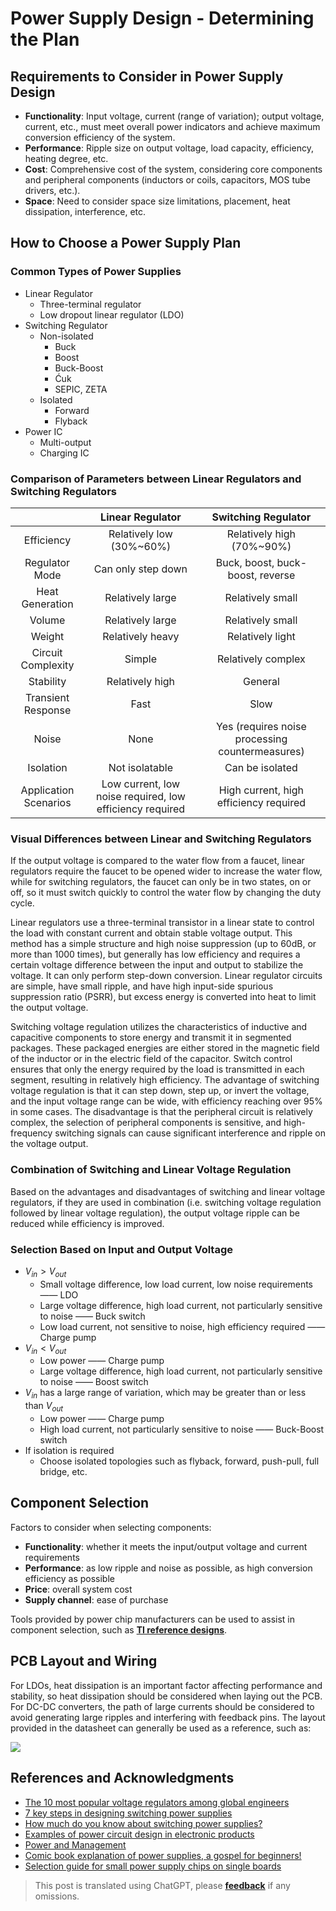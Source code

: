# Power Supply Design - Determining the Plan

## Requirements to Consider in Power Supply Design

- **Functionality**: Input voltage, current (range of variation); output voltage, current, etc., must meet overall power indicators and achieve maximum conversion efficiency of the system.
- **Performance**: Ripple size on output voltage, load capacity, efficiency, heating degree, etc.
- **Cost**: Comprehensive cost of the system, considering core components and peripheral components (inductors or coils, capacitors, MOS tube drivers, etc.).
- **Space**: Need to consider space size limitations, placement, heat dissipation, interference, etc.

## How to Choose a Power Supply Plan

### Common Types of Power Supplies

- Linear Regulator
  - Three-terminal regulator
  - Low dropout linear regulator (LDO)
- Switching Regulator
  - Non-isolated
    - Buck
    - Boost
    - Buck-Boost
    - Ćuk
    - SEPIC, ZETA
  - Isolated
    - Forward
    - Flyback
- Power IC
  - Multi-output
  - Charging IC

### Comparison of Parameters between Linear Regulators and Switching Regulators

|            |              Linear Regulator              |         Switching Regulator         |
| :--------: | :----------------------------------------: | :--------------------------------: |
| Efficiency |             Relatively low (30%~60%)         |       Relatively high (70%~90%)     |
| Regulator Mode |               Can only step down           | Buck, boost, buck-boost, reverse |
| Heat Generation |             Relatively large               |         Relatively small          |
| Volume |             Relatively large               |         Relatively small          |
| Weight |             Relatively heavy               |         Relatively light          |
| Circuit Complexity |                Simple                |         Relatively complex         |
| Stability |             Relatively high               |           General           |
| Transient Response |                 Fast                 |            Slow            |
| Noise |                 None                 |   Yes (requires noise processing countermeasures)   |
| Isolation |              Not isolatable              |         Can be isolated         |
| Application Scenarios | Low current, low noise required, low efficiency required | High current, high efficiency required |

### Visual Differences between Linear and Switching Regulators

If the output voltage is compared to the water flow from a faucet, linear regulators require the faucet to be opened wider to increase the water flow, while for switching regulators, the faucet can only be in two states, on or off, so it must switch quickly to control the water flow by changing the duty cycle.

Linear regulators use a three-terminal transistor in a linear state to control the load with constant current and obtain stable voltage output. This method has a simple structure and high noise suppression (up to 60dB, or more than 1000 times), but generally has low efficiency and requires a certain voltage difference between the input and output to stabilize the voltage. It can only perform step-down conversion. Linear regulator circuits are simple, have small ripple, and have high input-side spurious suppression ratio (PSRR), but excess energy is converted into heat to limit the output voltage.

Switching voltage regulation utilizes the characteristics of inductive and capacitive components to store energy and transmit it in segmented packages. These packaged energies are either stored in the magnetic field of the inductor or in the electric field of the capacitor. Switch control ensures that only the energy required by the load is transmitted in each segment, resulting in relatively high efficiency. The advantage of switching voltage regulation is that it can step down, step up, or invert the voltage, and the input voltage range can be wide, with efficiency reaching over 95% in some cases. The disadvantage is that the peripheral circuit is relatively complex, the selection of peripheral components is sensitive, and high-frequency switching signals can cause significant interference and ripple on the voltage output.

### Combination of Switching and Linear Voltage Regulation

Based on the advantages and disadvantages of switching and linear voltage regulators, if they are used in combination (i.e. switching voltage regulation followed by linear voltage regulation), the output voltage ripple can be reduced while efficiency is improved.

### Selection Based on Input and Output Voltage

- $V_{in}>V_{out}$
  - Small voltage difference, low load current, low noise requirements —— LDO
  - Large voltage difference, high load current, not particularly sensitive to noise —— Buck switch
  - Low load current, not sensitive to noise, high efficiency required —— Charge pump
- $V_{in}<V_{out}$
  - Low power —— Charge pump
  - Large voltage difference, high load current, not particularly sensitive to noise —— Boost switch
- $V_{in}$ has a large range of variation, which may be greater than or less than $V_{out}$
  - Low power —— Charge pump
  - High load current, not particularly sensitive to noise —— Buck-Boost switch
- If isolation is required
  - Choose isolated topologies such as flyback, forward, push-pull, full bridge, etc.

## Component Selection

Factors to consider when selecting components:

- **Functionality**: whether it meets the input/output voltage and current requirements
- **Performance**: as low ripple and noise as possible, as high conversion efficiency as possible
- **Price**: overall system cost
- **Supply channel**: ease of purchase

Tools provided by power chip manufacturers can be used to assist in component selection, such as [**TI reference designs**](http://www.ti.com.cn/cn/reference-designs/index.html).

## PCB Layout and Wiring

For LDOs, heat dissipation is an important factor affecting performance and stability, so heat dissipation should be considered when laying out the PCB.  
For DC-DC converters, the path of large currents should be considered to avoid generating large ripples and interfering with feedback pins. The layout provided in the datasheet can generally be used as a reference, such as:

![](https://f004.backblazeb2.com/file/wiki-media/img/20200202194045.png)

## References and Acknowledgments

- [The 10 most popular voltage regulators among global engineers](https://mp.weixin.qq.com/s/l4-iG3Ki4R70X8GeHg3OpA)
- [7 key steps in designing switching power supplies](https://mp.weixin.qq.com/s/19ePnO54yBIvatcj5nVRBg)
- [How much do you know about switching power supplies?](https://mp.weixin.qq.com/s/ilSCii7jw9DHfIqorrq5Yg)
- [Examples of power circuit design in electronic products](https://www.eetree.cn/wiki/ps_design_case#%E7%94%B5%E5%AD%90%E4%BA%A7%E5%93%81%E4%B8%AD%E7%94%B5%E6%BA%90%E7%94%B5%E8%B7%AF%E7%9A%84%E8%AE%BE%E8%AE%A1%E4%B8%BE%E4%BE%8B)
- [Power and Management](https://www.eetree.cn/wiki/powersupply)
- [Comic book explanation of power supplies, a gospel for beginners!](https://mp.weixin.qq.com/s/R6c96mmincweZ_xV7ex2QQ)
- [Selection guide for small power supply chips on single boards](https://mp.weixin.qq.com/s/ZPNlGc3JHovSvxzh7uWD9g)

> This post is translated using ChatGPT, please [**feedback**](https://github.com/linyuxuanlin/Wiki_MkDocs/issues/new) if any omissions.